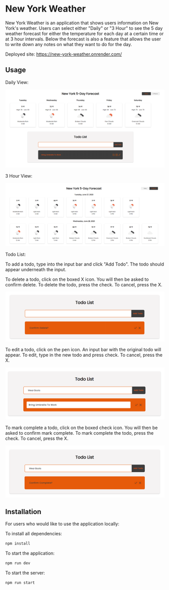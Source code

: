 
# New York Weather

New York Weather is an application that shows users information on New York's weather. Users can select either "Daily" or "3 Hour" to see the 5 day weather forecast for either the temperature for each day at a certain time or at 3 hour intervals. Below the forecast is also a feature that allows the user to write down any notes on what they want to do for the day.

Deployed site: https://new-york-weather.onrender.com/

## Usage

Daily View: 

![Alt text](./imagesRM/image.png)

3 Hour View: 

![Alt text](./imagesRM/image-1.png)

Todo List:

To add a todo, type into the input bar and click "Add Todo". The todo should appear underneath the input.

To delete a todo, click on the boxed X icon. You will then be asked to confirm delete. To delete the todo, press the check. To cancel, press the X.

![Alt text](./imagesRM/image-2.png)

To edit a todo, click on the pen icon. An input bar with the original todo will appear. To edit, type in the new todo and press check. To cancel, press the X.

![Alt text](./imagesRM/image-3.png)

To mark complete a todo, click on the boxed check icon. You will then be asked to confirm mark complete. To mark complete the todo, press the check. To cancel, press the X.

![Alt text](./imagesRM/image-4.png)


## Installation

For users who would like to use the application locally:

To install all dependencies:

```bash
npm install
```

To start the application: 
```bash
npm run dev
```

To start the server:
```bash
npm run start
```